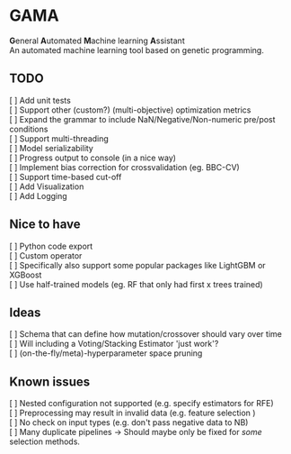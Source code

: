 # GAMA
**G**eneral **A**utomated **M**achine learning **A**ssistant  
An automated machine learning tool based on genetic programming.
	
## TODO
[ ] Add unit tests  
[ ] Support other (custom?) (multi-objective) optimization metrics  
[ ] Expand the grammar to include NaN/Negative/Non-numeric pre/post conditions  
[ ] Support multi-threading  
[ ] Model serializability  
[ ] Progress output to console (in a nice way)  
[ ] Implement bias correction for crossvalidation (eg. BBC-CV)  
[ ] Support time-based cut-off  
[ ] Add Visualization  
[ ] Add Logging  

## Nice to have
[ ] Python code export  
[ ] Custom operator  
	[ ] Specifically also support some popular packages like LightGBM or XGBoost  
[ ] Use half-trained models (eg. RF that only had first x trees trained)  

## Ideas
[ ] Schema that can define how mutation/crossover should vary over time  
[ ] Will including a Voting/Stacking Estimator 'just work'?  
[ ] (on-the-fly/meta)-hyperparameter space pruning  

## Known issues
[ ] Nested configuration not supported (e.g. specify estimators for RFE)  
[ ] Preprocessing may result in invalid data (e.g. feature selection )  
[ ] No check on input types (e.g. don't pass negative data to NB)       
[ ] Many duplicate pipelines -> Should maybe only be fixed for *some* selection methods.  
